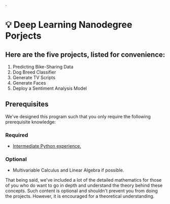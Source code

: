 


.


#  💡 Deep Learning Nanodegree Porjects 




## Here are the five projects, listed for convenience:




1. Predicting Bike-Sharing Data
2. Dog Breed Classifier
3. Generate TV Scripts
4. Generate Faces
5. Deploy a Sentiment Analysis Model






## Prerequisites

We've designed this program such that you only require the following prerequisite knowledge:

### Required


 - [Intermediate Python experience.](https://classroom.udacity.com/courses/ud1110/lessons/2faaad2c-7904-4752-b289-da787460e159/concepts/6bc01f04-e09b-4406-9026-a6f1ca329eac)


### Optional

- Multivariable Calculus and Linear Algebra if possible.


That being said, we've included a lot of the detailed mathematics for those of you who do want to go in depth and understand the theory behind these concepts. Such content is optional and shouldn't prevent you from doing the projects. However, it is encouraged  for a theoretical understanding.



